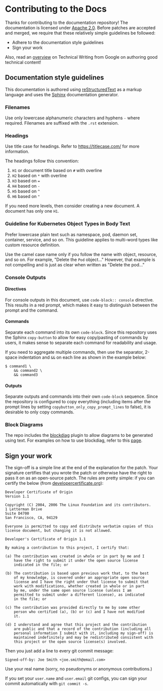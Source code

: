 # Contributing to the Docs

Thanks for contributing to the documentation repository! The documentation is licensed under [Apache 2.0](https://www.apache.org/licenses/LICENSE-2.0). Before
patches are accepted and merged, we require that these relatively simple guidelines be followed:
* Adhere to the documentation style guidelines
* Sign your work

Also, read an [overview](https://developers.google.com/tech-writing/overview) on Technical Writing from Google on authoring good technical content!

## Documentation style guidelines

This documentation is authored using [reStructuredText](http://docutils.sourceforge.net/rst.html) as a markup language and uses the
[Sphinx](https://www.sphinx-doc.org/en/master/) documentation generator.

### Filenames
Use only lowercase alphanumeric characters and hyphens `-` where required. Filenames are suffixed with the `.rst` extension.

### Headings

Use title case for headings.
Refer to https://titlecase.com/ for more information.

The headings follow this convention:

1. `H1` or document title based on `#` with overline
1. `H2` based on `*` with overline
1. `H3` based on `=`
1. `H4` based on `-`
1. `H5` based on `^`
1. `H6` based on `"`

If you need more levels, then consider creating a new document. A document has only one `H1`.

### Guideline for Kubernetes Object Types in Body Text

Prefer lowercase plain text such as namespace, pod, daemon set, container, service, and so on.
This guideline applies to multi-word types like custom resource definition.

Use the camel case name only if you follow the name with object, resource, and so on.
For example, "Delete the ``Pod`` object..."
However, that example is not compelling and is just as clear when written as "Delete the pod..."

### Console Outputs
#### Directives
For console outputs in this document, use `code-block:: console` directive. This results in a red prompt, which makes it easy to distinguish between the prompt
and the command.

#### Commands
Separate each command into its own `code-block`. Since this repository uses the Sphinx `copy-button` to allow for easy copy/pasting of commands
by users, it makes sense to separate each command for readability and usage.

If you need to aggregate multiple commands, then use the separator, 2-space indentation and `&&` on each line as shown in the example below:
```console
$ command1 \
    && command2 \
    && command3
```

#### Outputs
Separate outputs and commands into their own `code-block` sequence. Since the repository is configured to copy everything (including items after the prompt lines by
setting `copybutton_only_copy_prompt_lines` to false), it is desirable to only copy commands.

### Block Diagrams

The repo includes the [blockdiag](http://blockdiag.com/en/) plugin to allow diagrams to be generated using text. For examples on how to use blockdiag,
refer to this [page](http://blockdiag.com/en/blockdiag/examples.html).

## Sign your work

The sign-off is a simple line at the end of the explanation for the patch. Your
signature certifies that you wrote the patch or otherwise have the right to pass
it on as an open-source patch. The rules are pretty simple: if you can certify
the below (from [developercertificate.org](http://developercertificate.org/)):

```
Developer Certificate of Origin
Version 1.1

Copyright (C) 2004, 2006 The Linux Foundation and its contributors.
1 Letterman Drive
Suite D4700
San Francisco, CA, 94129

Everyone is permitted to copy and distribute verbatim copies of this
license document, but changing it is not allowed.

Developer's Certificate of Origin 1.1

By making a contribution to this project, I certify that:

(a) The contribution was created in whole or in part by me and I
    have the right to submit it under the open source license
    indicated in the file; or

(b) The contribution is based upon previous work that, to the best
    of my knowledge, is covered under an appropriate open source
    license and I have the right under that license to submit that
    work with modifications, whether created in whole or in part
    by me, under the same open source license (unless I am
    permitted to submit under a different license), as indicated
    in the file; or

(c) The contribution was provided directly to me by some other
    person who certified (a), (b) or (c) and I have not modified
    it.

(d) I understand and agree that this project and the contribution
    are public and that a record of the contribution (including all
    personal information I submit with it, including my sign-off) is
    maintained indefinitely and may be redistributed consistent with
    this project or the open source license(s) involved.
```

Then you just add a line to every git commit message:

    Signed-off-by: Joe Smith <joe.smith@email.com>

Use your real name (sorry, no pseudonyms or anonymous contributions.)

If you set your `user.name` and `user.email` git configs, you can sign your
commit automatically with `git commit -s`.
